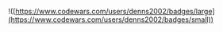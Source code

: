!([https://www.codewars.com/users/denns2002/badges/large](https://www.codewars.com/users/denns2002/badges/small))



